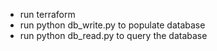 - run terraform
- run python db_write.py to populate database
- run python db_read.py to query the database